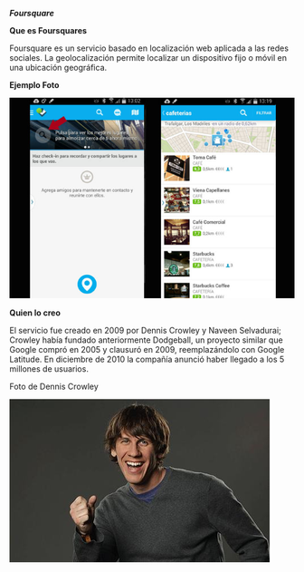_**Foursquare**_

**Que es Foursquares**

Foursquare es un servicio basado en localización web aplicada a las redes sociales. La geolocalización permite localizar un dispositivo fijo o móvil en una ubicación geográfica.

**Ejemplo Foto**

![archive](https://github.com/TonyGutierrez20/SMX2_M8UF1A1_Foursquare---2009__TonyLahjaji/blob/main/que-es-foursquare-guia-completa-44.jpg)

**Quien lo creo**

El servicio fue creado en 2009 por Dennis Crowley y Naveen Selvadurai; Crowley había fundado anteriormente Dodgeball, un proyecto similar que Google compró en 2005 y clausuró en 2009, reemplazándolo con Google Latitude. En diciembre de 2010 la compañía anunció haber llegado a los 5 millones de usuarios.

Foto de Dennis Crowley

![Dennis Croley](https://github.com/TonyGutierrez20/SMX2_M8UF1A1_Foursquare---2009__TonyLahjaji/blob/main/DO_NOT_USECrowleyD_1681236c.jpg)
